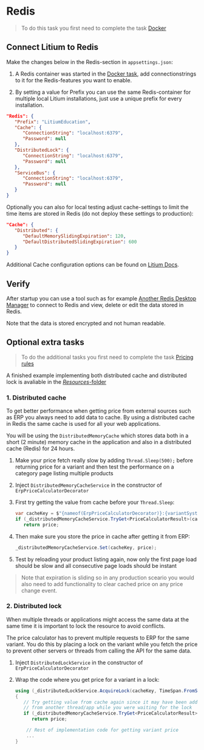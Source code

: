 # Redis

> To do this task you first need to complete the task [Docker](../Docker)

## Connect Litium to Redis

Make the changes below in the Redis-section in `appsettings.json`:

1. A Redis container was started in the [Docker task](../Docker), add connectionstrings to it for the Redis-features you want to enable.

1. By setting a value for Prefix you can use the same Redis-container for multiple local Litium installations, just use a unique prefix for every installation.

```JSON
"Redis": {
   "Prefix": "LitiumEducation",
   "Cache": {
      "ConnectionString": "localhost:6379",
      "Password": null
   },
   "DistributedLock": {
      "ConnectionString": "localhost:6379",
      "Password": null
   },
   "ServiceBus": {
      "ConnectionString": "localhost:6379",
      "Password": null
   }
}
```

Optionally you can also for local testing adjust cache-settings to limit the time items are stored in Redis (do not deploy these settings to production):

```JSON
"Cache": {
   "Distributed": {
      "DefaultMemorySlidingExpiration": 120,
      "DefaultDistributedSlidingExpiration": 600
   }
}
```

Additional Cache configuration options can be found on [Litium Docs](https://docs.litium.com/documentation/get-started/configuration).

## Verify

After startup you can use a tool such as for example [Another Redis Desktop Manager](https://github.com/qishibo/AnotherRedisDesktopManager) to connect to Redis and view, delete or edit the data stored in Redis.

Note that the data is stored encrypted and not human readable.

## Optional extra tasks

> To do the additional tasks you first need to complete the task [Pricing rules](../Pricing%20rules)

A finished example implementing both distributed cache and distributed lock is avaliable in the [_Resources_-folder](Resources/ErpPriceCalculatorDecorator.cs)

### 1. Distributed cache

To get better performance when getting price from external sources such as ERP you always need to add data to cache. By using a distributed cache in Redis the same cache is used for all your web applications.

You will be using the `DistributedMemoryCache` which stores data both in a short (2 minute) memory cache in the application and also in a distributed cache (Redis) for 24 hours.

1. Make your price fetch really slow by adding `Thread.Sleep(500);` before returning price for a variant and then test the performance on a category page listing multiple products
1. Inject `DistributedMemoryCacheService` in the constructor of `ErpPriceCalculatorDecorator`
1. First try getting the value from cache before your `Thread.Sleep`:

   ```C#
   var cacheKey = $"{nameof(ErpPriceCalculatorDecorator)}:{variantSystemId}";
   if (_distributedMemoryCacheService.TryGet<PriceCalculatorResult>(cacheKey, out var price))
      return price;
   ```

1. Then make sure you store the price in cache after getting it from ERP:

   ```C#
   _distributedMemoryCacheService.Set(cacheKey, price);
   ```

1. Test by reloading your product listing again, now only the first page load should be slow and all consecutive page loads should be instant

> Note that expiration is sliding so in any production sceario you would also need to add functionality to clear cached price on any price change event.

### 2. Distributed lock

When multiple threads or applications might access the same data at the same time it is important to lock the resource to avoid conflicts.

The price calculator has to prevent multiple requests to ERP for the same variant. You do this by placing a lock on the variant while you fetch the price to prevent other servers or threads from calling the API for the same data.

1. Inject `DistributedLockService` in the constructor of `ErpPriceCalculatorDecorator`
1. Wrap the code where you get price for a variant in a lock:

   ```C#
   using (_distributedLockService.AcquireLock(cacheKey, TimeSpan.FromSeconds(10)))
   {
      // Try getting value from cache again since it may have been added
      // from another thread/app while you were waiting for the lock
      if (_distributedMemoryCacheService.TryGet<PriceCalculatorResult>(cacheKey, out price))
         return price;

       // Rest of implementation code for getting variant price
       ...
   }
   ```
